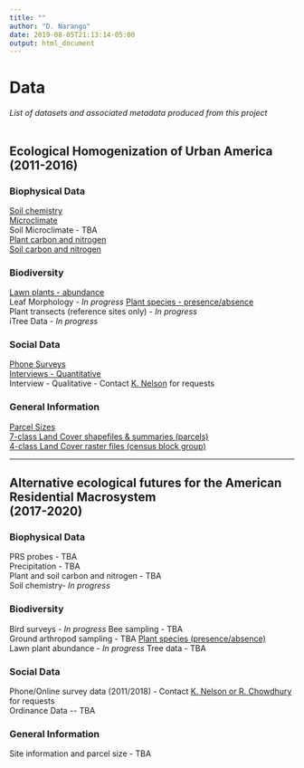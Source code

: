 ```yaml
---
title: ""
author: "D. Narango"
date: 2019-08-05T21:13:14-05:00
output: html_document
---
```


# **Data**
*List of datasets and associated metadata produced from this project*  
<br>  

## **Ecological Homogenization of Urban America (2011-2016)**
### **Biophysical Data**  
[Soil chemistry](https://portal.edirepository.org/nis/mapbrowse?scope=edi&identifier=306&revision=2)   
[Microclimate](https://sustainability.asu.edu/caplter/data/view/msb-cap.625.1/)  
Soil Microclimate - TBA  
[Plant carbon and nitrogen](https://portal.edirepository.org/nis/mapbrowse?scope=edi&identifier=259&revision=1)  
[Soil carbon and nitrogen](https://portal.edirepository.org/nis/mapbrowse?scope=edi&identifier=258&revision=1)


### **Biodiversity**
[Lawn plants - abundance](https://portal.edirepository.org/nis/mapbrowse?scope=edi&identifier=260&revision=1)   
Leaf Morphology  - <i>In progress</i> 
[Plant species - presence/absence](https://portal.edirepository.org/nis/mapbrowse?scope=edi&identifier=307&revision=1)  
Plant transects (reference sites only) - <i>In progress</i>  
iTree Data - <i>In progress</i> 


### **Social Data**
[Phone Surveys](https://portal.lternet.edu/nis/mapbrowse?packageid=knb-lter-bes.4000.180)  
[Interviews - Quantitative](https://portal.edirepository.org/nis/mapbrowse?scope=edi&identifier=305&revision=1)  
Interview - Qualitative - Contact [K. Nelson](/American-Residential-Macrosystems/people/people_list/) for requests


### **General Information**
[Parcel Sizes](https://portal.lternet.edu/nis/mapbrowse?packageid=knb-lter-bes.4100.110)  
[7-class Land Cover shapefiles & summaries (parcels)](https://portal.edirepository.org/nis/mapbrowse?scope=edi&identifier=308&revision=1)   
[4-class Land Cover raster files (census block group)](https://portal.edirepository.org/nis/mapbrowse?scope=edi&identifier=308&revision=1)

---

## **Alternative ecological futures for the American Residential Macrosystem<br>(2017-2020)**  


### **Biophysical Data**
PRS probes  - TBA  
Precipitation  - TBA  
Plant and soil carbon and nitrogen  - TBA  
Soil chemistry- <i>In progress</i>   

### **Biodiversity**
Bird surveys  - <i>In progress</i> 
Bee sampling - TBA  
Ground arthropod sampling  - TBA 
[Plant species (presence/absence)](https://portal.edirepository.org/nis/mapbrowse?scope=edi&identifier=309&revision=1)  
Lawn plant abundance  - <i>In progress</i> 
Tree data - TBA

### **Social Data**
Phone/Online survey data (2011/2018) - Contact [K. Nelson or R. Chowdhury](/American-Residential-Macrosystems/people/people_list/) for requests  
Ordinance Data -- TBA

### **General Information**
Site information and parcel size - TBA

